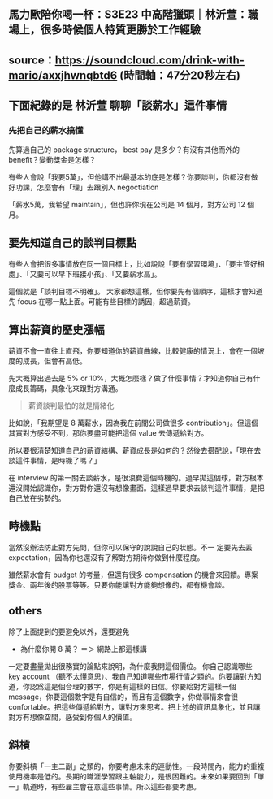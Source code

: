 ## 馬力歐陪你喝一杯：S3E23 中高階獵頭｜林沂萱：職場上，很多時候個人特質更勝於工作經驗
## source：https://soundcloud.com/drink-with-mario/axxjhwnqbtd6 (時間軸：47分20秒左右)


## 下面紀錄的是 林沂萱 聊聊「談薪水」這件事情

### 先把自己的薪水搞懂
先算過自己的 package structure，
best pay 是多少？有沒有其他而外的 benefit？變動獎金是怎樣？

有些人會說「我要5萬」，但他講不出最基本的底是怎樣？你要談判，你都沒有做好功課，怎麼會有「理」去跟別人 negoctiation

「薪水5萬，我希望 maintain」，但也許你現在公司是 14 個月，對方公司 12 個月。

## 要先知道自己的談判目標點
有些人會把很多事情放在同一個目標上，比如說說「要有學習環境」、「要主管好相處」、「又要可以早下班接小孩」、「又要薪水高」。

這個就是「談判目標不明確」。
大家都想這樣，但你要先有個順序，這樣才會知道先 focus 在哪一點上面。可能有些目標的誘因，超過薪資。

## 算出薪資的歷史漲幅
薪資不會一直往上直飛，你要知道你的薪資曲線，比較健康的情況上，會在一個坡度的成長，但會有高低。

先大概算出過去是 5% or 10%，大概怎麼樣？做了什麼事情？才知道你自己有什麼成長籌碼，具象化來跟對方溝通。

 > 薪資談判最怕的就是情緒化

比如說，「我期望是 8 萬薪水，因為我在前間公司做很多 contribution」。但這個其實對方感受不到，那你要盡可能把這個 value 去傳遞給對方。

所以要很清楚知道自己的薪資結構、薪資成長是如何的？然後去搭配說，「現在去談這件事情，是時機了嗎？」

在 interview 的第一關去談薪水，是很浪費這個時機的。過早拋這個球，對方根本還沒開始認識你，對方對你還沒有想像畫面。這樣過早要求去談判這件事情，是把自己放在劣勢的。

## 時機點
當然沒辦法防止對方先問，但你可以保守的說說自己的狀態。不一 定要先去丟 expectation，因為你也還沒有了解對方期待你做到什麼程度。

雖然薪水會有 budget 的考量，但還有很多 compensation 的機會來回饋。專案獎金、兩年後的股票等等。只要你能讓對方能夠想像的，都有機會談。

## others
除了上面提到的要避免以外，還要避免
 - 為什麼你開 8 萬？ ＝＞ 網路上都這樣講

一定要盡量拋出很務實的論點來說明，為什麼我開這個價位。
你自己認識哪些 key account （聽不太懂意思）、我自己知道哪些市場行情之類的。你要讓對方知道，你認爲這是個合理的數字，你是有這樣的自信。你要給對方這樣一個 message，你要這個數字是有自信的，而且有這個數字，你做事情來會很 confortable。把這些傳遞給對方，讓對方來思考。把上述的資訊具象化，並且讓對方有想像空間，感受到你個人的價值。

## 斜槓
你要斜槓「一主二副」之類的，你要考慮未來的連動性。一段時間內，能力的重複使用機率是低的。長期的職涯學習跟主軸能力，是很困難的。未來如果要回到「單一」軌道時，有些雇主會在意這些事情。所以這些都要考慮。


